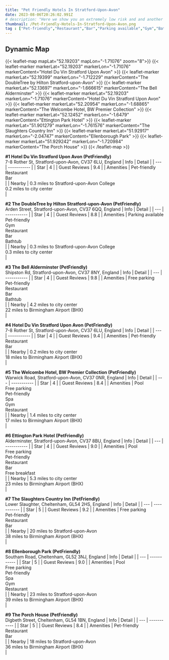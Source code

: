 ```yaml
---
title: "Pet Friendly Hotels In Stratford-Upon-Avon"
date: 2023-08-06T20:26:02.991Z
# description: "Here we show you an extremely low risk and and another medium risk approach to earn passive income "
thumbnail: /Pet-Friendly-Hotels-In-Stratford-Upon-Avon.png
tag : ["Pet-friendly","Restaurant","Bar","Parking available","Gym","Bathtub","Free parking","Pool","Spa","Free breakfast"]
---
```


## Dynamic Map
{{< leaflet-map  mapLat="52.19203" mapLon="-1.71076" zoom="8">}}
    {{< leaflet-marker markerLat="52.19203" markerLon="-1.71076" markerContent="Hotel Du Vin Stratford Upon Avon" >}}
    {{< leaflet-marker markerLat="52.19399" markerLon="-1.712229" markerContent="The DoubleTree by Hilton Stratford-upon-Avon" >}}
    {{< leaflet-marker markerLat="52.13697" markerLon="-1.666615" markerContent="The Bell Alderminster" >}}
    {{< leaflet-marker markerLat="52.19203" markerLon="-1.71076" markerContent="Hotel Du Vin Stratford Upon Avon" >}}
    {{< leaflet-marker markerLat="52.20954" markerLon="-1.68865" markerContent="The Welcombe Hotel, BW Premier Collection" >}}
    {{< leaflet-marker markerLat="52.12452" markerLon="-1.6479" markerContent="Ettington Park Hotel" >}}
    {{< leaflet-marker markerLat="51.901279" markerLon="-1.761576" markerContent="The Slaughters Country Inn" >}}
    {{< leaflet-marker markerLat="51.92917" markerLon="-2.04747" markerContent="Ellenborough Park" >}}
    {{< leaflet-marker markerLat="51.929242" markerLon="-1.720984" markerContent="The Porch House" >}}
{{< /leaflet-map >}}


**#1 Hotel Du Vin Stratford Upon Avon (PetFriendly)**<br>7-8 Rother St, Stratford-upon-Avon, CV37 6LU, England
| Info | Detail |
| --- | ----------- |
| Star | 4 |
| Guest Reviews | 9.4 |
| Amenities | Pet-friendly<br>Restaurant<br>Bar<br> |
| Nearby | 0.3 miles to Stratford-upon-Avon College<br>0.2 miles to city center<br> |

**#2 The DoubleTree by Hilton Stratford-upon-Avon (PetFriendly)**<br>Arden Street, Stratford-upon-Avon, CV37 6QQ, England
| Info | Detail |
| --- | ----------- |
| Star | 4 |
| Guest Reviews | 8.8 |
| Amenities | Parking available<br>Pet-friendly<br>Gym<br>Restaurant<br>Bar<br>Bathtub<br> |
| Nearby | 0.3 miles to Stratford-upon-Avon College<br>0.3 miles to city center<br> |

**#3 The Bell Alderminster (PetFriendly)**<br>Shipston Rd, Stratford-upon-Avon, CV37 8NY, England
| Info | Detail |
| --- | ----------- |
| Star | 4 |
| Guest Reviews | 9.8 |
| Amenities | Free parking<br>Pet-friendly<br>Restaurant<br>Bar<br>Bathtub<br> |
| Nearby | 4.2 miles to city center<br>22 miles to Birmingham Airport (BHX)<br> |

**#4 Hotel Du Vin Stratford Upon Avon (PetFriendly)**<br>7-8 Rother St, Stratford-upon-Avon, CV37 6LU, England
| Info | Detail |
| --- | ----------- |
| Star | 4 |
| Guest Reviews | 9.4 |
| Amenities | Pet-friendly<br>Restaurant<br>Bar<br> |
| Nearby | 0.2 miles to city center<br>18 miles to Birmingham Airport (BHX)<br> |

**#5 The Welcombe Hotel, BW Premier Collection (PetFriendly)**<br>Warwick Road, Stratford-upon-Avon, CV37 0NR, England
| Info | Detail |
| --- | ----------- |
| Star | 4 |
| Guest Reviews | 8.4 |
| Amenities | Pool<br>Free parking<br>Pet-friendly<br>Spa<br>Gym<br>Restaurant<br> |
| Nearby | 1.4 miles to city center<br>17 miles to Birmingham Airport (BHX)<br> |

**#6 Ettington Park Hotel (PetFriendly)**<br>Alderminster, Stratford-upon-Avon, CV37 8BU, England
| Info | Detail |
| --- | ----------- |
| Star | 4 |
| Guest Reviews | 9.0 |
| Amenities | Pool<br>Free parking<br>Pet-friendly<br>Restaurant<br>Bar<br>Free breakfast<br> |
| Nearby | 5.3 miles to city center<br>23 miles to Birmingham Airport (BHX)<br> |

**#7 The Slaughters Country Inn (PetFriendly)**<br>Lower Slaughter, Cheltenham, GL54 2HS, England
| Info | Detail |
| --- | ----------- |
| Star | 5 |
| Guest Reviews | 9.2 |
| Amenities | Free parking<br>Pet-friendly<br>Restaurant<br>Bar<br> |
| Nearby | 20 miles to Stratford-upon-Avon<br>38 miles to Birmingham Airport (BHX)<br> |

**#8 Ellenborough Park (PetFriendly)**<br>Southam Road, Cheltenham, GL52 3NJ, England
| Info | Detail |
| --- | ----------- |
| Star | 5 |
| Guest Reviews | 9.0 |
| Amenities | Pool<br>Free parking<br>Pet-friendly<br>Spa<br>Gym<br>Restaurant<br> |
| Nearby | 23 miles to Stratford-upon-Avon<br>39 miles to Birmingham Airport (BHX)<br> |

**#9 The Porch House (PetFriendly)**<br>Digbeth Street, Cheltenham, GL54 1BN, England
| Info | Detail |
| --- | ----------- |
| Star | 5 |
| Guest Reviews | 8.4 |
| Amenities | Pet-friendly<br>Restaurant<br>Bar<br> |
| Nearby | 18 miles to Stratford-upon-Avon<br>36 miles to Birmingham Airport (BHX)<br> |


